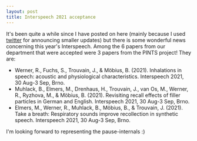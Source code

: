 ```yaml
---
layout: post
title: Interspeech 2021 acceptance
---
```

It's been quite a while since I have posted on here (mainly because I used [twitter](https://twitter.com/verschallend) for announcing smaller updates) but there is some wonderful news concerning this year's Interspeech. Among the 6 papers from our department that were accepted were 3 papers from the PINTS project! They are:

<ul>
<li>Werner, R., Fuchs, S., Trouvain, J., & Möbius, B. (2021). Inhalations in speech: acoustic and physiological characteristics. Interspeech 2021, 30 Aug-3 Sep, Brno.</li>

<li>Muhlack, B., Elmers, M., Drenhaus, H., Trouvain, J., van Os, M., Werner, R., Ryzhova, M., & Möbius, B. (2021). Revisiting recall effects of filler particles in German and English. Interspeech 2021, 30 Aug-3 Sep, Brno.</li>
  
<li>Elmers, M., Werner, R., Muhlack, B., Möbius, B., & Trouvain, J. (2021). Take a breath: Respiratory sounds improve recollection in synthetic speech. Interspeech 2021, 30 Aug-3 Sep, Brno.</li>
</ul>

I'm looking forward to representing the pause-internals :)
